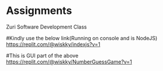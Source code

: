 # Assignments
Zuri Software Development Class

#Kindly use the below link(Running on console and is NodeJS)
https://replit.com/@wiskky/indexjs?v=1

#This is GUI part of the above 
https://replit.com/@wiskky/NumberGuessGame?v=1
